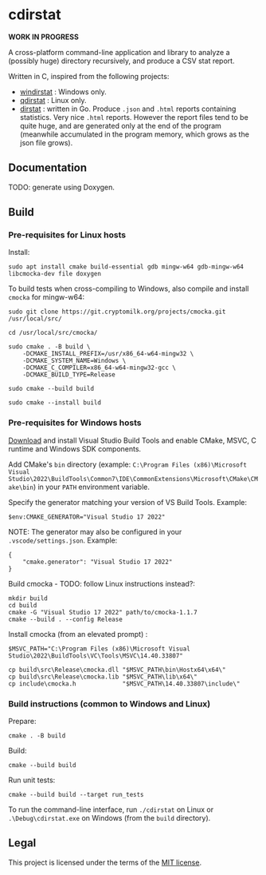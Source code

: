 cdirstat
========

**WORK IN PROGRESS**

A cross-platform command-line application and library to analyze a (possibly huge) directory recursively, and produce a CSV stat report.

Written in C, inspired from the following projects:

- [windirstat](https://windirstat.net/) : Windows only.
- [qdirstat](https://github.com/shundhammer/qdirstat) : Linux only.
- [dirstat](https://github.com/GaelGirodon/dirstat) : written in Go. Produce `.json` and `.html` reports containing statistics. Very nice `.html` reports. However the report files tend to be quite huge, and are generated only at the end of the program (meanwhile accumulated in the program memory, which grows as the json file grows).


## Documentation

TODO: generate using Doxygen.


## Build

### Pre-requisites for Linux hosts

Install:

    sudo apt install cmake build-essential gdb mingw-w64 gdb-mingw-w64 libcmocka-dev file doxygen

To build tests when cross-compiling to Windows, also compile and install `cmocka` for mingw-w64:

    sudo git clone https://git.cryptomilk.org/projects/cmocka.git /usr/local/src/

    cd /usr/local/src/cmocka/

    sudo cmake . -B build \
        -DCMAKE_INSTALL_PREFIX=/usr/x86_64-w64-mingw32 \
        -DCMAKE_SYSTEM_NAME=Windows \
        -DCMAKE_C_COMPILER=x86_64-w64-mingw32-gcc \
        -DCMAKE_BUILD_TYPE=Release

    sudo cmake --build build

    sudo cmake --install build


### Pre-requisites for Windows hosts

[Download](https://aka.ms/vs/17/release/vs_buildtools.exe) and install Visual Studio Build Tools and enable CMake, MSVC, C runtime and Windows SDK components.

Add CMake's `bin` directory (example: `C:\Program Files (x86)\Microsoft Visual Studio\2022\BuildTools\Common7\IDE\CommonExtensions\Microsoft\CMake\CMake\bin`) in your `PATH` environment variable.

Specify the generator matching your version of VS Build Tools. Example:

    $env:CMAKE_GENERATOR="Visual Studio 17 2022"

NOTE: The generator may also be configured in your `.vscode/settings.json`. Example:

    {
        "cmake.generator": "Visual Studio 17 2022"
    }

Build cmocka - TODO: follow Linux instructions instead?:

    mkdir build
    cd build
    cmake -G "Visual Studio 17 2022" path/to/cmocka-1.1.7
    cmake --build . --config Release

Install cmocka (from an elevated prompt) :

    $MSVC_PATH="C:\Program Files (x86)\Microsoft Visual Studio\2022\BuildTools\VC\Tools\MSVC\14.40.33807"

    cp build\src\Release\cmocka.dll "$MSVC_PATH\bin\Hostx64\x64\"
    cp build\src\Release\cmocka.lib "$MSVC_PATH\lib\x64\"
    cp include\cmocka.h             "$MSVC_PATH\14.40.33807\include\"
    
### Build instructions (common to Windows and Linux)

Prepare:

    cmake . -B build

Build:

    cmake --build build

Run unit tests:

    cmake --build build --target run_tests

To run the command-line interface, run `./cdirstat` on Linux or `.\Debug\cdirstat.exe` on Windows (from the `build` directory).


## Legal

This project is licensed under the terms of the [MIT license](https://raw.githubusercontent.com/ipamo/cdirstat/main/LICENSE.txt).
